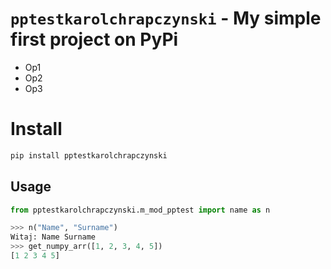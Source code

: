 # `pptestkarolchrapczynski` - My simple first project on PyPi

* Op1
* Op2
* Op3

# Install

```python
pip install pptestkarolchrapczynski
```

## Usage
```python
from pptestkarolchrapczynski.m_mod_pptest import name as n

>>> n("Name", "Surname")
Witaj: Name Surname
>>> get_numpy_arr([1, 2, 3, 4, 5])
[1 2 3 4 5]
```